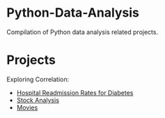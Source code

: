 # Python-Data-Analysis
Compilation of Python data analysis related projects.


# Projects 
Exploring Correlation:
- [Hospital Readmission Rates for Diabetes](https://github.com/minivia/Python-Data-Analysis/tree/main/Hospital%20Readmission%20Rates%20for%20Diabetes)
- [Stock Analysis](https://github.com/minivia/Python-Data-Analysis/tree/main/Stock%20Analysis)
- [Movies](https://github.com/minivia/Python-Data-Analysis/tree/main/Movies)
